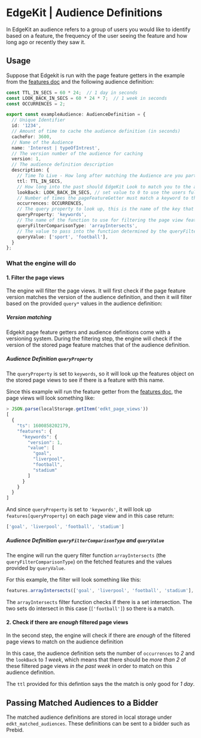 # EdgeKit | Audience Definitions

In EdgeKit an audience refers to a group of users you would like to identify based on a feature, the
frequency of the user seeing the feature and how long ago or recently they saw it.

## Usage

Suppose that Edgekit is run with the page feature getters in the example from the [features
doc](./features.md) and the following audience definition:

```typescript
const TTL_IN_SECS = 60 * 24;  // 1 day in seconds
const LOOK_BACK_IN_SECS = 60 * 24 * 7;  // 1 week in seconds
const OCCURRENCES = 2;

export const exampleAudience: AudienceDefinition = {
  // Unique Identifier
  id: '1234',
  // Amount of time to cache the audience definition (in seconds)
  cacheFor: 3600,
  // Name of the Audience
  name: 'Interest | typeOfIntrest',
  // The version number of the audience for caching
  version: 1,
  // The audience definition description
  description: {
    // Time To Live - How long after matching the Audience are you part of it (in seconds)
    ttl: TTL_IN_SECS,
    // How long into the past should EdgeKit Look to match you to the audience (in seconds)
    lookBack: LOOK_BACK_IN_SECS, // set value to 0 to use the users full local data
    // Number of times the pageFeatureGetter must match a keyword to the keywords listed below
    occurrences: OCCURRENCES,
    // The query property to look up, this is the name of the key that will be looked up in the stored page view features object
    queryProperty: 'keywords',
    // The name of the function to use for filtering the page view features
    queryFilterComparisonType: 'arrayIntersects',
    // The value to pass into the function determined by the queryFilterComparisonType along with the page view feature (if it exists)
    queryValue: ['sport', 'football'],
  }
};
```


### What the engine will do


#### 1. Filter the page views

The engine will filter the page views. It will first check if the page feature version matches the
version of the audience definition, and then it will filter based on the provided `query*` values in
the audience definition:


##### Version matching

Edgekit page feature getters and audience definitions come with a versioning system. During the
filtering step, the engine will check if the version of the stored page feature matches that of the
audience definition.


##### Audience Definition `queryProperty`

The `queryProperty` is set to `keywords`, so it will look up the features object on the stored
page views to see if there is a feature with this name.

Since this example will run the feature getter from the [features doc](./features.md), the
page views will look something like:

```js
> JSON.parse(localStorage.getItem('edkt_page_views'))
[
  {
    "ts": 1600858202179,
    "features": {
      "keywords": {
        "version": 1,
        "value": [
          "goal",
          "liverpool",
          "football",
          "stadium"
        ]
      }
    }
  }
]
```

And since `queryProperty` is set to `'keywords'`, it will look up `features[queryProperty]` on each
page view and in this case return:

```js
['goal', 'liverpool', 'football', 'stadium']
```


##### Audience Definition `queryFilterComparisonType` and `queryValue`

The engine will run the query filter function `arrayIntersects` (the `queryFilterComparisonType`)
on the fetched features and the values provided by `queryValue`.

For this example, the filter will look something like this:

```js
features.arrayIntersects(['goal', 'liverpool', 'football', 'stadium'], ['sport', 'football'])
```

The `arrayIntersects` filter function checks if there is a set intersection. The two sets do
intersect in this case (`['football']`) so there is a match.

#### 2. Check if there are _enough_ filtered page views

In the second step, the engine will check if there are _enough_ of the filtered page views to match
on the audience definition

In this case, the audience definition sets the number of `occurrences` to _2_ and the `lookBack` to
_1 week_, which means that there should be _more than 2_ of these filtered page views _in the past
week_ in order to match on this audience definition.

The `ttl` provided for this defintion says the the match is only good for _1 day_.


## Passing Matched Audiences to a Bidder

The matched audience definitions are stored in local storage under `edkt_matched_audiences`. These
definitions can be sent to a bidder such as Prebid.
